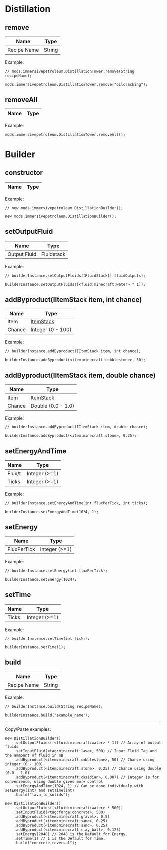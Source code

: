 # Distillation

## remove

| Name        | Type        |
|-------------|-------------|
| Recipe Name | String      |

Example:
```zenscript
// mods.immersivepetroleum.DistillationTower.remove(String recipeName);

mods.immersivepetroleum.DistillationTower.remove("oilcracking");
```

## removeAll

| Name        | Type        |
|-------------|-------------|

Example:
```zenscript
mods.immersivepetroleum.DistillationTower.removeAll();
```

# Builder

## constructor

| Name        | Type        |
|-------------|-------------

Example:
```zenscript
// new mods.immersivepetroleum.DistillationBuilder();

new mods.immersivepetroleum.DistillationBuilder();
```

## setOutputFluid

| Name       | Type        |
|------------|-------------|
| Output Fluid | Fluidstack|

Example:
```zenscript
// builderInstance.setOutputFluids(IFluidStack[] fluidOutputs);

builderInstance.setOutputFluids([<fluid:minecraft:water> * 1]);
```

## addByproduct(IItemStack item, int chance)

| Name       | Type                 |
|------------|----------------------|
| Item       | [ItemStack](/vanilla/api/items/IItemStack)|
| Chance     | Integer (0 - 100)    |

Example:
```zenscript
// builderInstance.addByproduct(IItemStack item, int chance);

builderInstance.addByproduct(<item:minecraft:cobblestone>, 50);
```

## addByproduct(IItemStack item, double chance)

| Name       | Type               |
|------------|--------------------|
| Item       | [ItemStack](/vanilla/api/items/IItemStack) |
| Chance     | Double (0.0 - 1.0) |

Example:
```zenscript
// builderInstance.addByproduct(IItemStack item, double chance);

builderInstance.addByproduct(<item:minecraft:stone>, 0.25);
```

## setEnergyAndTime

| Name   | Type          |
|--------|---------------|
| Flux/t | Integer (>=1) |
| Ticks  | Integer (>=1) |

Example:
```zenscript
// builderInstance.setEnergyAndTime(int fluxPerTick, int ticks);

builderInstance.setEnergyAndTime(1024, 1);
```

## setEnergy

| Name        | Type               |
|-------------|--------------------|
| FluxPerTick | Integer (>=1)      |

Example:
```zenscript
// builderInstance.setEnergy(int fluxPerTick);

builderInstance.setEnergy(1024);
```

## setTime

| Name        | Type               |
|-------------|--------------------|
| Ticks       | Integer (>=1)      |

Example:
```zenscript
// builderInstance.setTime(int ticks);

builderInstance.setTime(1);
```

## build

| Name        | Type               |
|-------------|--------------------|
| Recipe Name | String             |

Example:
```zenscript
// builderInstance.build(String recipeName);

builderInstance.build("example_name");
```

---

Copy/Paste examples:
```zenscript
new DistillationBuilder()
	.setOutputFluids([<fluid:minecraft:water> * 1]) // Array of output fluids
	.setInputFluid(<tag:minecraft:lava>, 500) // Input Fluid Tag and the ammount of fluid in mB
	.addByproduct(<item:minecraft:cobblestone>, 50) // Chance using integer (0 - 100)
	.addByproduct(<item:minecraft:stone>, 0.25) // Chance using double (0.0 - 1.0)
	.addByproduct(<item:minecraft:obsidian>, 0.007) // Integer is for convenience, using double gives more control
	.setEnergyAndTime(1024, 1) // Can be done individualy with setEnergy(int) and setTime(int)
	.build("lava_to_solids");

new DistillationBuilder()
	.setOutputFluids([<fluid:minecraft:water> * 500])
	.setInputFluid(<tag:forge:concrete>, 500)
	.addByproduct(<item:minecraft:gravel>, 0.5)
	.addByproduct(<item:minecraft:sand>, 0.25)
	.addByproduct(<item:minecraft:sand>, 0.25)
	.addByproduct(<item:minecraft:clay_ball>, 0.125)
	.setEnergy(2048) // 2048 is the Default for Energy.
	.setTime(1) // 1 is the Default for Time.
	.build("concrete_reversal");
```
